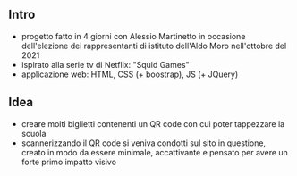 ## Intro
- progetto fatto in 4 giorni con Alessio Martinetto in occasione dell'elezione dei rappresentanti di istituto dell'Aldo Moro nell'ottobre del 2021
- ispirato alla serie tv di Netflix: "Squid Games"
- applicazione web: HTML, CSS (+ boostrap), JS (+ JQuery)

## Idea
- creare molti biglietti contenenti un QR code con cui poter tappezzare la scuola
- scannerizzando il QR code si veniva condotti sul sito in questione, creato in modo da essere minimale, accattivante e pensato per avere un forte primo impatto visivo
